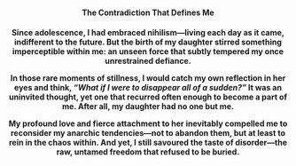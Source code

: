 <center><h4>The Contradiction That Defines Me<center><h4>

Since adolescence, I had embraced nihilism—living each day as it came, indifferent to the future. But the birth of my daughter stirred something imperceptible within me: an unseen force that subtly tempered my once unrestrained defiance.

In those rare moments of stillness, I would catch my own reflection in her eyes and think, _“What if I were to disappear all of a sudden?”_ It was an uninvited thought, yet one that recurred often enough to become a part of me. After all, my daughter had no one but me.

My profound love and fierce attachment to her inevitably compelled me to reconsider my anarchic tendencies—not to abandon them, but at least to rein in the chaos within. And yet, I still savoured the taste of disorder—the raw, untamed freedom that refused to be buried.


